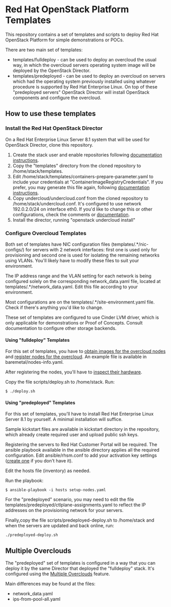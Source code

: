 # Red Hat OpenStack Platform Templates

This repository contains a set of templates and scripts to deploy Red Hat OpenStack Platform for simple demonstrations or POCs.

There are two main set of templates:

- templates/fulldeploy - can be used to deploy an overcloud the usual way, in which the overcloud servers operating system image will be deployed by the OpenStack Director.
- templates/predeployed - can be used to deploy an overcloud on servers which had the operating system previously installed using whatever procedure is supported by Red Hat Enterprise Linux. On top of these "predeployed servers" OpenStack Director will install OpenStack components and configure the overcloud.


## How to use these templates

### Install the Red Hat OpenStack Director

On a Red Hat Enterprise Linux Server 8.1 system that will be used for OpenStack Director, clone this repository.

1. Create the stack user and enable repositories following [documentation instructions](https://access.redhat.com/documentation/en-us/red_hat_openstack_platform/16.0/html-single/director_installation_and_usage/index#preparing-the-undercloud).
2. Copy the "templates" directory from the cloned repository to /home/stack/templates.
3. Edit /home/stack/templates/containers-prepare-parameter.yaml to include your credentials at "ContainerImageRegistryCredentials". If you prefer, you may generate this file again, following [documentation instructions](https://access.redhat.com/documentation/en-us/red_hat_openstack_platform/16.0/html-single/director_installation_and_usage/index#container-image-preparation-parameters).
4. Copy undercloud/undercloud.conf from the cloned repository to /home/stack/undercloud.conf. It's configured to use network 192.0.2.0/24 on interface eth0. If you'd like to change this or other configurations, check the comments or [documentation](https://access.redhat.com/documentation/en-us/red_hat_openstack_platform/16.0/html-single/director_installation_and_usage/index#director-configuration-parameters).
5. Install the director, running "openstack undercloud install"

### Configure Overcloud Templates

Both set of templates have NIC configuration files (templates/.\*/nic-configs/) for servers with 2 network interfaces: first one is used only for provisioning and second one is used for isolating the remaining networks using VLANs. You'll likely have to modify these files to suit your environment.

The IP address range and the VLAN setting for each network is being configured solely on the corresponding network_data.yaml file, located at templates/.\*/network_data.yaml. Edit this file according to your environment.

Most configurations are on the templates/.\*/site-environment.yaml file. Check if there's anything you'd like to change.

These set of templates are configured to use Cinder LVM driver, which is only applicable for demonstrations or Proof of Concepts. Consult documentation to configure other storage backends.

#### Using "fulldeploy" Templates

For this set of templates, you have to [obtain images for the overcloud nodes](https://access.redhat.com/documentation/en-us/red_hat_openstack_platform/16.0/html-single/director_installation_and_usage/index#sect-Obtaining_Images_for_Overcloud_Nodes) and [register nodes for the overcloud](https://access.redhat.com/documentation/en-us/red_hat_openstack_platform/16.0/html-single/director_installation_and_usage/index#sect-Registering_Nodes_for_the_Overcloud-basic). An example file is available in baremetal/nodes-info.yaml.

After registering the nodes, you'll have to [inspect their hardware](https://access.redhat.com/documentation/en-us/red_hat_openstack_platform/16.0/html-single/director_installation_and_usage/index#inspecting-the-hardware-of-nodes-basic).

Copy the file scripts/deploy.sh to /home/stack. Run:

`$ ./deploy.sh`

#### Using "predeployed" Templates

For this set of templates, you'll have to install Red Hat Enterprise Linux Server 8.1 by yourself. A minimal installation will suffice.

Sample kickstart files are available in kickstart directory in the repository, which already create required user and upload public ssh keys.

Registering the servers to Red Hat Customer Portal will be required. The ansible playbook available in the ansible directory applies all the required configuration. Edit ansible/rhsm.conf to add your activation key settings ([create one](https://access.redhat.com/management/activation_keys) if you don't have it).

Edit the hosts file (inventory) as needed.

Run the playbook:

`$ ansible-playbook -i hosts setup-nodes.yaml`

For the "predeployed" scenario, you may need to edit the file templates/predeployed/ctlplane-assignments.yaml to reflect the IP addresses on the provisioning network for your servers.

Finally,copy the file scripts/predeployed-deploy.sh to /home/stack and when the servers are updated and back online, run:

`./predeployed-deploy.sh`

## Multiple Overclouds

The "predeployed" set of templates is configured in a way that you can deploy it by the same Director that deployed the "fulldeploy" stack. It's configured using the [Multiple Overclouds](https://access.redhat.com/documentation/en-us/red_hat_openstack_platform/16.0/html-single/director_installation_and_usage/index#deploying-multiple-overclouds) feature.

Main differences may be found at the files:

- network_data.yaml
- ips-from-pool-all.yaml
